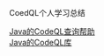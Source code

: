 CoedQL个人学习总结



[Java的CodeQL查询帮助](https://codeql.github.com/codeql-query-help/java/)<br>
[Java的CodeQL库](https://codeql.github.com/codeql-standard-libraries/java/)

